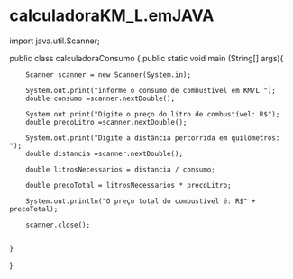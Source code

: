 # calculadoraKM_L.emJAVA
import java.util.Scanner;

public class calculadoraConsumo {
    public static void main (String[] args){
  
        Scanner scanner = new Scanner(System.in);
        
        System.out.print("informe o consumo de combustivel em KM/L ");
        double consumo =scanner.nextDouble();

        System.out.print("Digite o preço do litro de combustível: R$");
        double precoLitro =scanner.nextDouble();

        System.out.print("Digite a distância percorrida em quilômetros: ");
        double distancia =scanner.nextDouble();

        double litrosNecessarios = distancia / consumo;

        double precoTotal = litrosNecessarios * precoLitro;

        System.out.println("O preço total do combustível é: R$" + precoTotal);

        scanner.close();


    }

    
}
